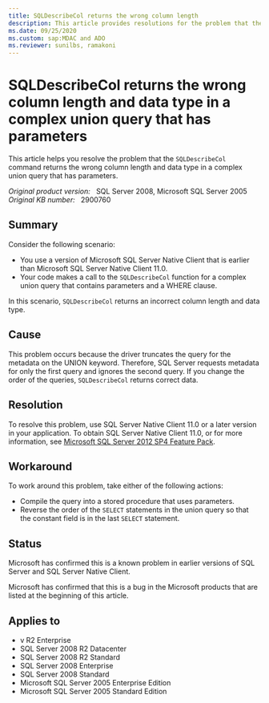 ```yaml
---
title: SQLDescribeCol returns the wrong column length
description: This article provides resolutions for the problem that the SQLDescribeCol command returns the wrong column length and data type in a complex union query that has parameters.
ms.date: 09/25/2020
ms.custom: sap:MDAC and ADO
ms.reviewer: sunilbs, ramakoni
---
```

# SQLDescribeCol returns the wrong column length and data type in a complex union query that has parameters

This article helps you resolve the problem that the `SQLDescribeCol` command returns the wrong column length and data type in a complex union query that has parameters.

_Original product version:_ &nbsp; SQL Server 2008, Microsoft SQL Server 2005  
_Original KB number:_ &nbsp; 2900760

## Summary

Consider the following scenario:

- You use a version of Microsoft SQL Server Native Client that is earlier than Microsoft SQL Server Native Client 11.0.
- Your code makes a call to the `SQLDescribeCol` function for a complex union query that contains parameters and a WHERE clause.

In this scenario, `SQLDescribeCol` returns an incorrect column length and data type.

## Cause

This problem occurs because the driver truncates the query for the metadata on the UNION keyword. Therefore, SQL Server requests metadata for only the first query and ignores the second query. If you change the order of the queries, `SQLDescribeCol` returns correct data.

## Resolution

To resolve this problem, use SQL Server Native Client 11.0 or a later version in your application. To obtain SQL Server Native Client 11.0, or for more information, see [Microsoft SQL Server 2012 SP4 Feature Pack](https://www.microsoft.com/download/details.aspx?id=56041).

## Workaround

To work around this problem, take either of the following actions:

- Compile the query into a stored procedure that uses parameters.
- Reverse the order of the `SELECT` statements in the union query so that the constant field is in the last `SELECT` statement.

## Status

Microsoft has confirmed this is a known problem in earlier versions of SQL Server and SQL Server Native Client.

Microsoft has confirmed that this is a bug in the Microsoft products that are listed at the beginning of this article.

## Applies to

- v R2 Enterprise
- SQL Server 2008 R2 Datacenter
- SQL Server 2008 R2 Standard
- SQL Server 2008 Enterprise
- SQL Server 2008 Standard
- Microsoft SQL Server 2005 Enterprise Edition
- Microsoft SQL Server 2005 Standard Edition
